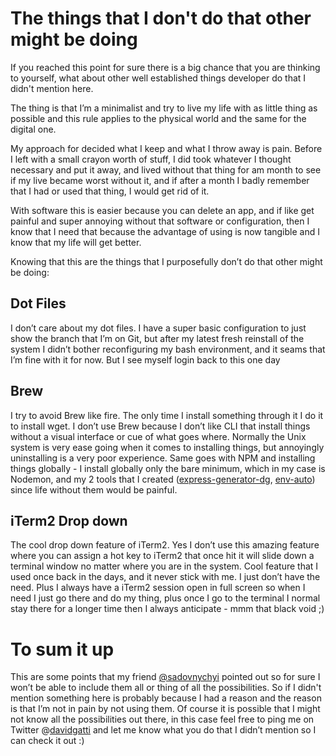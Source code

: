 # The things that I don't do that other might be doing

If you reached this point for sure there is a big chance that you are thinking to yourself, what about other well established things developer do that I didn't mention here.

The thing is that I’m a minimalist and try to live my life with as little thing as possible and this rule applies to the physical world and the same for the digital one.

My approach for decided what I keep and what I throw away is pain. Before I left with a small crayon worth of stuff, I did took whatever I thought necessary and put it away, and lived without that thing for am month to see if my live became worst without it, and if after a month I badly remember that I had or used that thing, I would get rid of it.

With software this is easier because you can delete an app, and if like get painful and super annoying without that software or configuration, then I know that I need that because the advantage of using is now tangible and I know that my life will get better.

Knowing that this are the things that I purposefully don’t do that other might be doing:

## Dot Files

I don’t care about my dot files. I have a super basic configuration to just show the branch that I’m on Git, but after my latest fresh reinstall of the system I didn’t bother reconfiguring my bash environment, and it seams that I’m fine with it for now. But I see myself login back to this one day

## Brew

I try to avoid Brew like fire. The only time I install something through it I do it to install wget. I don’t use Brew because I don’t like CLI that install things without a visual interface or cue of what goes where. Normally the Unix system is very ease going when it comes to installing things, but annoyingly uninstalling is a very poor experience. Same goes with NPM and installing things globally - I install globally only the bare minimum, which in my case is Nodemon, and my 2 tools that I created ([express-generator-dg](https://www.npmjs.com/package/express-generator-dg), [env-auto](https://www.npmjs.com/package/env-auto)) since life without them would be painful.

## iTerm2 Drop down

The cool drop down feature of iTerm2. Yes I don’t use this amazing feature where you can assign a hot key to iTerm2 that once hit it will slide down a terminal window no matter where you are in the system. Cool feature that I used once back in the days, and it never stick with me. I just don’t have the need. Plus I always have a iTerm2 session open in full screen so when I need I just go there and do my thing, plus once I go to the terminal I normal stay there for a longer time then I always anticipate - mmm that black void ;)

# To sum it up

This are some points that my friend [@sadovnychyi](https://github.com/sadovnychyi) pointed out so for sure I won’t be able to include them all or thing of all the possibilities. So if I didn't mention something here is probably because I had a reason and the reason is that I’m not in pain by not using them. Of course it is possible that I might not know all the possibilities out there, in this case feel free to ping me on Twitter @[davidgatti](https://twitter.com/dawidgatti) and let me know what you do that I didn’t mention so I can check it out :)
